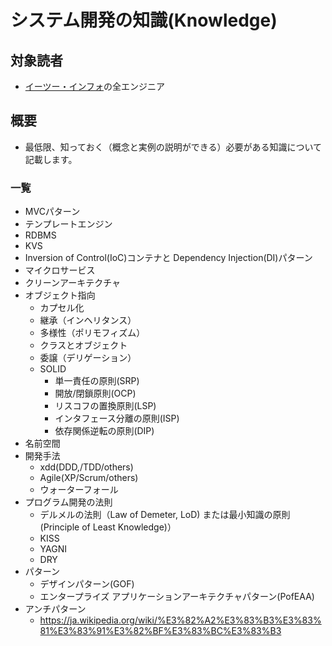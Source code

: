 # システム開発の知識(Knowledge)

## 対象読者

* [イーツー・インフォ](https://www.e2info.co.jp/)の全エンジニア

## 概要

* 最低限、知っておく（概念と実例の説明ができる）必要がある知識について記載します。

### 一覧

* MVCパターン
* テンプレートエンジン
* RDBMS
* KVS
* Inversion of Control(IoC)コンテナと Dependency Injection(DI)パターン
* マイクロサービス
* クリーンアーキテクチャ
* オブジェクト指向
    * カプセル化
    * 継承（インヘリタンス）
    * 多様性（ポリモフィズム）
    * クラスとオブジェクト
    * 委譲（デリゲーション）
    * SOLID
        * 単一責任の原則(SRP)
        * 開放/閉鎖原則(OCP)
        * リスコフの置換原則(LSP)
        * インタフェース分離の原則(ISP)
        * 依存関係逆転の原則(DIP)
* 名前空間
* 開発手法
    * xdd(DDD,/TDD/others)
    * Agile(XP/Scrum/others)
    * ウォーターフォール
* プログラム開発の法則
    * デルメルの法則（Law of Demeter, LoD) または最小知識の原則 (Principle of Least Knowledge)）
    * KISS
    * YAGNI
    * DRY
* パターン
    * デザインパターン(GOF)
    * エンタープライズ アプリケーションアーキテクチャパターン(PofEAA) 
* アンチパターン
    * https://ja.wikipedia.org/wiki/%E3%82%A2%E3%83%B3%E3%83%81%E3%83%91%E3%82%BF%E3%83%BC%E3%83%B3
    
